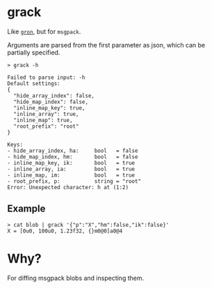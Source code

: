 # grack

Like [`gron`](https://github.com/tomnomnom/gron), but for `msgpack`.

Arguments are parsed from the first parameter as json, which can be partially
specified.

```
> grack -h

Failed to parse input: -h
Default settings:
{
  "hide_array_index": false,
  "hide_map_index": false,
  "inline_map_key": true,
  "inline_array": true,
  "inline_map": true,
  "root_prefix": "root"
}

Keys:
- hide_array_index, ha:     bool   = false
- hide_map_index, hm:       bool   = false
- inline_map_key, ik:       bool   = true
- inline_array, ia:         bool   = true
- inline_map, im:           bool   = true
- root_prefix, p:           string = "root"
Error: Unexpected character: h at (1:2)
```

## Example

```
> cat blob | grack '{"p":"X","hm":false,"ik":false}'
X = [0u0, 100u0, 1.23f32, {}m0@0]a0@4
```

# Why?

For diffing msgpack blobs and inspecting them.
